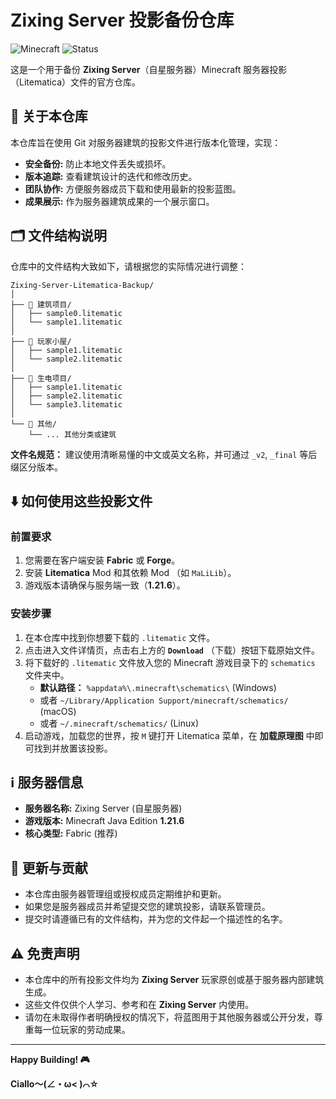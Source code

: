 # Zixing Server 投影备份仓库

![Minecraft](https://img.shields.io/badge/Minecraft-1.21.6-00AA00?style=for-the-badge&logo=minecraft) ![Status](https://img.shields.io/badge/项目状态-活跃备份中-success?style=for-the-badge)

这是一个用于备份 **Zixing Server**（自星服务器）Minecraft 服务器投影（Litematica）文件的官方仓库。

## 📖 关于本仓库

本仓库旨在使用 Git 对服务器建筑的投影文件进行版本化管理，实现：
*   **安全备份:** 防止本地文件丢失或损坏。
*   **版本追踪:** 查看建筑设计的迭代和修改历史。
*   **团队协作:** 方便服务器成员下载和使用最新的投影蓝图。
*   **成果展示:** 作为服务器建筑成果的一个展示窗口。

## 🗂️ 文件结构说明

仓库中的文件结构大致如下，请根据您的实际情况进行调整：

```
Zixing-Server-Litematica-Backup/
│
├── 📁 建筑项目/
│   ├── sample0.litematic
│   └── sample1.litematic
│
├── 📁 玩家小屋/
│   ├── sample1.litematic
│   └── sample2.litematic
│
├── 📁 生电项目/
│   ├── sample1.litematic
│   ├── sample2.litematic
│   └── sample3.litematic
│
└── 📁 其他/
    └── ... 其他分类或建筑
```

**文件名规范：** 建议使用清晰易懂的中文或英文名称，并可通过 `_v2`, `_final` 等后缀区分版本。

## ⬇️ 如何使用这些投影文件

### 前置要求
1.  您需要在客户端安装 **Fabric** 或 **Forge**。
2.  安装 **Litematica** Mod 和其依赖 Mod （如 `MaLiLib`）。
3.  游戏版本请确保与服务端一致（**1.21.6**）。

### 安装步骤
1.  在本仓库中找到你想要下载的 `.litematic` 文件。
2.  点击进入文件详情页，点击右上方的 **`Download`** （下载）按钮下载原始文件。
3.  将下载好的 `.litematic` 文件放入您的 Minecraft 游戏目录下的 `schematics` 文件夹中。
    *   **默认路径：** `%appdata%\.minecraft\schematics\` (Windows)
    *   或者 `~/Library/Application Support/minecraft/schematics/` (macOS)
    *   或者 `~/.minecraft/schematics/` (Linux)
4.  启动游戏，加载您的世界，按 `M` 键打开 Litematica 菜单，在 **加载原理图** 中即可找到并放置该投影。

## ℹ️ 服务器信息

*   **服务器名称:** Zixing Server (自星服务器)
*   **游戏版本:** Minecraft Java Edition **1.21.6**
*   **核心类型:** Fabric (推荐) 

## 📜 更新与贡献

*   本仓库由服务器管理组或授权成员定期维护和更新。
*   如果您是服务器成员并希望提交您的建筑投影，请联系管理员。
*   提交时请遵循已有的文件结构，并为您的文件起一个描述性的名字。

## ⚠️ 免责声明

*   本仓库中的所有投影文件均为 **Zixing Server** 玩家原创或基于服务器内部建筑生成。
*   这些文件仅供个人学习、参考和在 **Zixing Server** 内使用。
*   请勿在未取得作者明确授权的情况下，将蓝图用于其他服务器或公开分发，尊重每一位玩家的劳动成果。

---

**Happy Building! 🎮**

**Ciallo～(∠・ω< )⌒☆**
